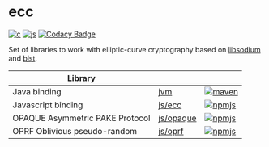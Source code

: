 # ecc

[![c](https://github.com/aldenml/ecc/actions/workflows/c.yml/badge.svg?branch=master)](https://github.com/aldenml/ecc/actions/workflows/c.yml)
[![js](https://github.com/aldenml/ecc/actions/workflows/js.yml/badge.svg?branch=master)](https://github.com/aldenml/ecc/actions/workflows/js.yml)
[![Codacy Badge](https://app.codacy.com/project/badge/Grade/5fac0b504c25497ca621938007bc1cf6)](https://app.codacy.com/gh/aldenml/ecc/dashboard)

Set of libraries to work with elliptic-curve cryptography based on [libsodium](https://github.com/jedisct1/libsodium)
and [blst](https://github.com/supranational/blst).

| Library |   |   |
|---|---|---|
| Java binding | [jvm](jvm) | [![maven](https://img.shields.io/maven-central/v/org.ssohub/ecc.svg?label=maven)](https://search.maven.org/search?q=g:%22org.ssohub%22%20AND%20a:%22ecc%22) |
| Javascript binding | [js/ecc](js/ecc) | [![npmjs](https://img.shields.io/npm/v/@aldenml/ecc?label=npmjs)](https://www.npmjs.com/package/@aldenml/ecc) |
| OPAQUE Asymmetric PAKE Protocol | [js/opaque](js/opaque) | [![npmjs](https://img.shields.io/npm/v/@aldenml/opaque?label=npmjs)](https://www.npmjs.com/package/@aldenml/opaque) |
| OPRF Oblivious pseudo-random | [js/oprf](js/oprf) | [![npmjs](https://img.shields.io/npm/v/@aldenml/oprf?label=npmjs)](https://www.npmjs.com/package/@aldenml/oprf) |
